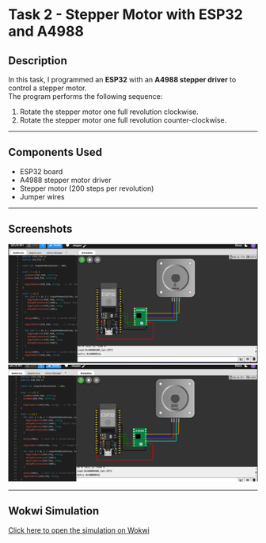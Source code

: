 # Task 2 - Stepper Motor with ESP32 and A4988

## Description
In this task, I programmed an **ESP32** with an **A4988 stepper driver** to control a stepper motor.  
The program performs the following sequence:
1. Rotate the stepper motor one full revolution clockwise.
2. Rotate the stepper motor one full revolution counter-clockwise.

---

## Components Used
- ESP32 board
- A4988 stepper motor driver
- Stepper motor (200 steps per revolution)
- Jumper wires

---




## Screenshots

![Screenshot 1](https://github.com/Tloww/Stepper/blob/main/Screenshot%202025-10-23%20215611.png)  
![Screenshot 2](https://github.com/Tloww/Stepper/blob/main/Screenshot%202025-10-23%20215633.png)  

---

## Wokwi Simulation
[Click here to open the simulation on Wokwi](https://wokwi.com/projects/445630324022607873)
